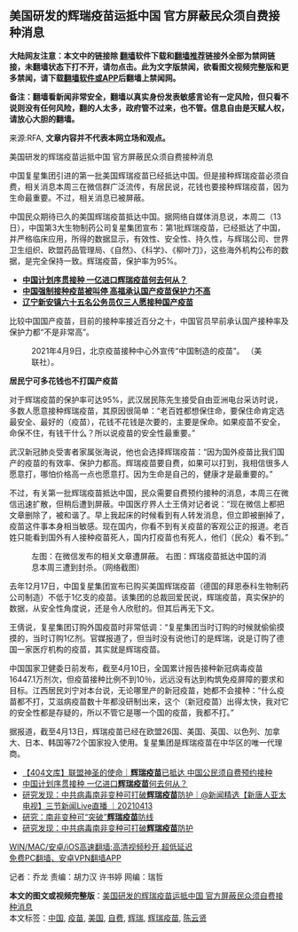  <h2>美国研发的辉瑞疫苗运抵中国 官方屏蔽民众须自费接种消息</h2> <p class="notice"><b>大陆网友注意：本文中的链接除 <a href="https://github.com/bannedbook/fanqiang" >翻墙</a>软件下载和<a href="https://github.com/killgcd/justmysocks/blob/master/README.md">翻墙推荐</a>链接外全部为禁网链接，未翻墙状态下打不开，请勿点击。此为文字版禁闻，欲看图文视频完整版和更多禁闻，请下载<a href="https://github.com/bannedbook/fanqiang">翻墙软件或APP</a>后翻墙上禁闻网。</p><p>备注：翻墙看新闻非常安全，翻墙以真实身份发表敏感言论有一定风险，但只看不说则没有任何风险，翻的人太多，政府管不过来，也不管。信息自由是天赋人权，请放心大胆的翻墙。</b></p>  <div class="entry"> <p>来源:RFA, <strong>文章内容并不代表本网立场和观点。</strong></p> <p>&#32654;&#22269;&#30740;&#21457;&#30340;&#36745;&#29790;&#30123;&#33495;&#36816;&#25269;&#20013;&#22269;   &#23448;&#26041;&#23631;&#34109;&#27665;&#20247;&#39035;&#33258;&#36153;&#25509;&#31181;&#28040;&#24687;             </p> <p>&#20013;&#22269;&#22797;&#26143;&#38598;&#22242;&#24341;&#36827;&#30340;&#31532;&#19968;&#25209;&#32654;&#22269;&#36745;&#29790;&#30123;&#33495;&#24050;&#32463;&#25269;&#36798;&#20013;&#22269;&#12290;&#20294;&#26159;&#25509;&#31181;&#36745;&#29790;&#30123;&#33495;&#24517;&#39035;&#33258;&#36153;&#65292;&#30456;&#20851;&#28040;&#24687;&#26412;&#21608;&#19977;&#22312;&#24494;&#20449;&#32676;&#24191;&#27867;&#27969;&#20256;&#65292;&#26377;&#23621;&#27665;&#35828;&#65292;&#33457;&#38065;&#20063;&#35201;&#25509;&#31181;&#36745;&#29790;&#30123;&#33495;&#65292;&#22240;&#20026;&#29983;&#21629;&#26368;&#37325;&#35201;&#12290;&#19981;&#36807;&#65292;&#30456;&#20851;&#28040;&#24687;&#24050;&#34987;&#23631;&#34109;&#12290;</p> <p>&#20013;&#22269;&#27665;&#20247;&#26399;&#24453;&#24050;&#20037;&#30340;&#32654;&#22269;&#36745;&#29790;&#30123;&#33495;&#25269;&#36798;&#20013;&#22269;&#12290;&#25454;&#32593;&#32476;&#33258;&#23186;&#20307;&#28040;&#24687;&#35828;&#65292;&#26412;&#21608;&#20108;&#65288;13&#26085;&#65289;&#65292;&#20013;&#22269;&#31532;3&#22823;&#29983;&#29289;&#21046;&#33647;&#20844;&#21496;&#22797;&#26143;&#38598;&#22242;&#23459;&#24067;&#65306;&#31532;1&#25209;&#36745;&#29790;&#30123;&#33495;&#65292;&#24050;&#32463;&#25269;&#36798;&#20102;&#20013;&#22269;&#65292;&#24182;&#20005;&#26684;&#20020;&#24202;&#24212;&#29992;&#65292;&#25152;&#24471;&#30340;&#25968;&#25454;&#26174;&#31034;&#65292;&#26377;&#25928;&#24615;&#12289;&#23433;&#20840;&#24615;&#12289;&#25345;&#20037;&#24615;&#65292;&#19982;&#36745;&#29790;&#20844;&#21496;&#12289;&#19990;&#30028;&#21355;&#29983;&#32452;&#32455;&#12289;&#27431;&#30431;&#33647;&#21697;&#31649;&#29702;&#23616;&#12289;&#12298;&#33258;&#28982;&#12299;&#12289;&#12298;&#31185;&#23398;&#12299;&#12289;&#12298;&#26611;&#21494;&#20992;&#12299;&#65292;&#36825;&#20123;&#28023;&#22806;&#26426;&#26500;&#20844;&#24067;&#30340;&#25968;&#25454;&#65292;&#26159;&#23436;&#20840;&#20445;&#25345;&#19968;&#33268;&#12290;&#36745;&#29790;&#30123;&#33495;&#65292;&#20445;&#25252;&#29575;&#20026;95%&#12290;</p> <p> </p>  <ul> <li><strong><a href="https://www.rfa.org/mandarin/Xinwen/5-04132021123444.html">&#20013;&#22269;&#35745;&#21010;&#24207;&#36143;&#25509;&#31181; &#19968;&#20159;&#36827;&#21475;&#36745;&#29790;&#30123;&#33495;&#20309;&#21435;&#20309;&#20174;&#65311;</a></strong></li> <li><strong> <a href="https://www.rfa.org/mandarin/yataibaodao/huanjing/ql2-04122021054436.html">&#20013;&#22269;&#24378;&#21046;&#25509;&#31181;&#30123;&#33495;&#34987;&#21483;&#20572; &#39640;&#31119;&#25215;&#35748;&#22269;&#20135;&#30123;&#33495;&#20445;&#25252;&#21147;&#19981;&#39640;</a>    </strong></li> <li> <a href="https://www.rfa.org/mandarin/yataibaodao/huanjing/0409qla-04092021042335.html"><strong>&#36797;&#23425;&#26032;&#23433;&#38215;&#20845;&#21313;&#20116;&#21517;&#20844;&#21153;&#21592;&#20165;&#19977;&#20154;&#24895;&#25509;&#31181;&#22269;&#20135;&#30123;&#33495;</strong></a>    </li> </ul> <p> </p> <p>&#27604;&#36739;&#20013;&#22269;&#22269;&#20135;&#30123;&#33495;&#65292;&#30446;&#21069;&#30340;&#25509;&#31181;&#29575;&#25509;&#36817;&#30334;&#20998;&#20043;&#21313;&#65292;&#20013;&#22269;&#23448;&#21592;&#26089;&#21069;&#25215;&#35748;&#22269;&#20135;&#25509;&#31181;&#29575;&#21450;&#20445;&#25252;&#21147;&#37117;&#8220;&#19981;&#26159;&#38750;&#24120;&#39640;&#8221;&#12290;</p> <p> </p> <p><figure> <figcaption>2021&#24180;4&#26376;9&#26085;&#65292;&#21271;&#20140;&#30123;&#33495;&#25509;&#31181;&#20013;&#24515;&#22806;&#23459;&#20256;&#8220;&#20013;&#22269;&#21046;&#36896;&#30340;&#30123;&#33495;&#8221;&#12290; &#65288;&#32654;&#32852;&#31038;&#65289;&#12290;</figcaption></figure> </p> <p><strong>&#23621;&#27665;&#23425;&#21487;&#22810;&#33457;&#38065;&#20063;&#19981;&#25171;&#22269;&#20135;&#30123;&#33495;</strong></p>  <p>&#23545;&#20110;&#36745;&#29790;&#30123;&#33495;&#30340;&#20445;&#25252;&#29575;&#21487;&#36798;95%&#65292;&#27494;&#27721;&#23621;&#27665;&#38472;&#20808;&#29983;&#25509;&#21463;&#33258;&#30001;&#20122;&#27954;&#30005;&#21488;&#37319;&#35775;&#26102;&#35828;&#65292;&#22810;&#25968;&#20154;&#24895;&#24847;&#25509;&#31181;&#36745;&#29790;&#30123;&#33495;&#65292;&#20854;&#21407;&#22240;&#24456;&#31616;&#21333;&#65306;&#8220;&#32769;&#30334;&#22995;&#37117;&#24819;&#20445;&#20303;&#21629;&#65292;&#35201;&#20445;&#20303;&#21629;&#32943;&#23450;&#36873;&#26368;&#23433;&#20840;&#12289;&#26368;&#22909;&#30340;&#65288;&#30123;&#33495;&#65289;&#65292;&#33457;&#38065;&#19981;&#33457;&#38065;&#26159;&#27425;&#35201;&#30340;&#65292;&#20027;&#35201;&#26159;&#20445;&#21629;&#12290;&#22914;&#26524;&#30123;&#33495;&#19981;&#23433;&#20840;&#65292;&#21629;&#20445;&#19981;&#20303;&#65292;&#26377;&#38065;&#24178;&#20160;&#20040;&#65311;&#25152;&#20197;&#35828;&#30123;&#33495;&#30340;&#23433;&#20840;&#24615;&#26368;&#37325;&#35201;&#12290;&#8221;</p> <p>&#27494;&#27721;&#26032;&#20896;&#32954;&#28814;&#21463;&#23475;&#32773;&#23478;&#23646;&#24352;&#28023;&#35828;&#65292;&#20182;&#20063;&#20250;&#36873;&#25321;&#36745;&#29790;&#30123;&#33495;&#65306;&#8220;&#22240;&#20026;&#22269;&#22806;&#30123;&#33495;&#27604;&#25105;&#20204;&#22269;&#20135;&#30340;&#30123;&#33495;&#30340;&#26377;&#25928;&#29575;&#12289;&#20445;&#25252;&#21147;&#37117;&#39640;&#12290;&#36745;&#29790;&#30123;&#33495;&#35201;&#33258;&#36153;&#65292;&#22914;&#26524;&#21487;&#20197;&#25171;&#21040;&#65292;&#25105;&#30456;&#20449;&#24456;&#22810;&#20154;&#24895;&#24847;&#25171;&#65292;&#21738;&#24597;&#20215;&#26684;&#39640;&#19968;&#28857;&#20063;&#24895;&#24847;&#25171;&#12290;&#22240;&#20026;&#29983;&#21629;&#26159;&#33258;&#24049;&#30340;&#65292;&#20581;&#24247;&#25165;&#26159;&#26368;&#37325;&#35201;&#30340;&#12290;&#8221;</p> <p>&#19981;&#36807;&#65292;&#26377;&#20851;&#31532;&#19968;&#25209;&#36745;&#29790;&#30123;&#33495;&#25269;&#36798;&#20013;&#22269;&#65292;&#27665;&#20247;&#38656;&#35201;&#33258;&#36153;&#39044;&#32422;&#25509;&#31181;&#30340;&#28040;&#24687;&#65292;&#26412;&#21608;&#19977;&#22312;&#24494;&#20449;&#36805;&#36895;&#25193;&#25955;&#65292;&#20294;&#31245;&#21518;&#36973;&#21040;&#23631;&#34109;&#12290;&#20013;&#22269;&#21307;&#30103;&#30028;&#20154;&#22763;&#29579;&#20521;&#23545;&#35760;&#32773;&#35828;&#65306;&#8220;&#29616;&#22312;&#24494;&#20449;&#19978;&#37117;&#25226;&#25991;&#31456;&#21024;&#38500;&#20102;&#65292;&#34987;&#21644;&#35856;&#20102;&#12290;&#26089;&#19978;&#25105;&#36215;&#24202;&#30340;&#26102;&#20505;&#30475;&#21040;&#26377;&#20154;&#36716;&#21457;&#28040;&#24687;&#65292;&#20294;&#31435;&#21363;&#34987;&#21024;&#25481;&#20102;&#65292;&#30123;&#33495;&#36825;&#20214;&#20107;&#26412;&#36523;&#30456;&#24403;&#25935;&#24863;&#12290;&#29616;&#22312;&#22269;&#20869;&#65292;&#20320;&#30475;&#19981;&#21040;&#26377;&#20851;&#30123;&#33495;&#30340;&#23458;&#35266;&#20844;&#27491;&#30340;&#25253;&#36947;&#12290;&#32769;&#30334;&#22995;&#21482;&#33021;&#30475;&#21040;&#22269;&#22806;&#26377;&#20154;&#25509;&#31181;&#30123;&#33495;&#27515;&#20154;&#65292;&#22269;&#20869;&#25171;&#30123;&#33495;&#20063;&#26377;&#27515;&#20154;&#65292;&#20182;&#20204;&#65288;&#27665;&#20247;&#65289;&#30475;&#19981;&#21040;&#12290;&#8221;</p> <p> </p> <p><figure> <figcaption>&#24038;&#22270;&#65306;&#22312;&#24494;&#20449;&#21457;&#24067;&#30340;&#30456;&#20851;&#25991;&#31456;&#36973;&#23631;&#34109;&#12290; &#21491;&#22270;&#65306;&#36745;&#29790;&#30123;&#33495;&#25269;&#36798;&#20013;&#22269;&#30340;&#28040;&#24687;&#26412;&#21608;&#19977;&#36973;&#21040;&#23553;&#26432;&#12290;&#65288;&#32593;&#32476;&#25130;&#22270;&#65289;</figcaption></figure> </p>  <p>&#21435;&#24180;12&#26376;17&#26085;&#65292;&#20013;&#22269;&#22797;&#26143;&#38598;&#22242;&#23459;&#24067;&#24050;&#36141;&#20080;&#32654;&#22269;&#36745;&#29790;&#30123;&#33495;&#65288;&#24503;&#22269;&#30340;&#25308;&#24681;&#27888;&#31185;&#29983;&#29289;&#21046;&#33647;&#20844;&#21496;&#21046;&#36896;&#65289;&#19981;&#20302;&#20110;1&#20159;&#25903;&#30340;&#30123;&#33495;&#12290;&#35813;&#38598;&#22242;&#30340;&#24635;&#35009;&#22238;&#29233;&#27665;&#35828;&#65292;&#36745;&#29790;&#30123;&#33495;&#65292;&#30495;&#23454;&#20445;&#25252;&#30340;&#25968;&#25454;&#65292;&#20174;&#23433;&#20840;&#24615;&#35282;&#24230;&#35828;&#65292;&#36824;&#26159;&#20196;&#20154;&#27427;&#24944;&#30340;&#12290;&#20294;&#20854;&#21518;&#20877;&#26080;&#19979;&#25991;&#12290;</p> <p>&#29579;&#20521;&#35828;&#65292;&#22797;&#26143;&#38598;&#22242;&#35746;&#36141;&#22806;&#22269;&#30123;&#33495;&#26102;&#38750;&#24120;&#20302;&#35843;&#65306;&#8220;&#22797;&#26143;&#38598;&#22242;&#24403;&#26102;&#35746;&#36141;&#30340;&#26102;&#20505;&#23601;&#20599;&#20599;&#25720;&#25720;&#30340;&#65292;&#24403;&#26102;&#35746;&#36141;1&#20159;&#21058;&#12290;&#23448;&#23186;&#25253;&#36947;&#20102;&#65292;&#20294;&#24403;&#26102;&#27809;&#26377;&#35828;&#20182;&#35746;&#30340;&#26159;&#36745;&#29790;&#65292;&#35828;&#26159;&#35746;&#36141;&#20102;&#24503;&#22269;&#19968;&#23478;&#21307;&#30103;&#26426;&#26500;&#30340;&#30123;&#33495;&#65292;&#20854;&#23454;&#23601;&#26159;&#36745;&#29790;&#30123;&#33495;&#12290;</p> <p>&#20013;&#22269;&#22269;&#23478;&#21355;&#20581;&#22996;&#26085;&#21069;&#21457;&#24067;&#65292;&#25130;&#33267;4&#26376;10&#26085;&#65292;&#20840;&#22269;&#32047;&#35745;&#25253;&#21578;&#25509;&#31181;&#26032;&#20896;&#30149;&#27602;&#30123;&#33495;16447.1&#19975;&#21058;&#27425;&#65292;&#20294;&#30123;&#33495;&#25509;&#31181;&#27604;&#20363;&#19981;&#21040;10&#65285;&#65292;&#36828;&#36828;&#27809;&#26377;&#36798;&#21040;&#26500;&#31569;&#20813;&#30123;&#23631;&#38556;&#30340;&#35201;&#27714;&#21644;&#30446;&#26631;&#12290;&#27743;&#35199;&#23621;&#27665;&#21016;&#23425;&#23545;&#26412;&#21488;&#35828;&#65292;&#26080;&#35770;&#21738;&#37324;&#20135;&#30340;&#26032;&#20896;&#30123;&#33495;&#65292;&#22905;&#37117;&#19981;&#20250;&#25509;&#31181;&#65306;&#8220;&#20160;&#20040;&#30123;&#33495;&#37117;&#19981;&#25171;&#65292;&#33406;&#28363;&#30149;&#30123;&#33495;&#25968;&#21313;&#24180;&#37117;&#27809;&#30740;&#21046;&#20986;&#26469;&#65292;&#36825;&#20010;&#65288;&#26032;&#20896;&#30123;&#33495;&#65289;&#20986;&#24471;&#22826;&#24555;&#65292;&#25105;&#23545;&#23427;&#30340;&#23433;&#20840;&#24615;&#37117;&#26159;&#23384;&#30097;&#30340;&#65292;&#25152;&#20197;&#19981;&#31649;&#23427;&#26159;&#21738;&#19968;&#20010;&#22269;&#30340;&#30123;&#33495;&#65292;&#25105;&#37117;&#19981;&#25171;&#12290;&#8221;</p> <p>&#25454;&#25253;&#36947;&#65292;&#25130;&#33267;4&#26376;13&#26085;&#65292;&#36745;&#29790;&#30123;&#33495;&#24050;&#32463;&#22312;&#27431;&#30431;26&#22269;&#12289;&#32654;&#22269;&#12289;&#33521;&#22269;&#12289;&#20197;&#33394;&#21015;&#12289;&#21152;&#25343;&#22823;&#12289;&#26085;&#26412;&#12289;&#38889;&#22269;&#31561;72&#20010;&#22269;&#23478;&#25237;&#20837;&#20351;&#29992;&#12290;&#22797;&#26143;&#38598;&#22242;&#26159;&#36745;&#29790;&#30123;&#33495;&#22312;&#20013;&#21326;&#21306;&#30340;&#21807;&#19968;&#20195;&#29702;&#21830;&#12290;</p> <p> </p>  <ul class='op-related-articles' title='相关阅读'> <li><a href='https://www.bannedbook.org/bnews/baitai/20210414/1525944.html' target='_blank'>【404文库】联盟神圣的使命｜<b>辉瑞疫苗</b>已抵达 中国公民须自费预约接种</a></li> <li><a href='https://www.bannedbook.org/bnews/headline/20210414/1525600.html' target='_blank'>中国计划序贯接种 一亿进口<b>辉瑞疫苗</b>何去何从？</a></li> <li><a href='https://www.bannedbook.org/bnews/bannedvideo/20210413/1525501.html' target='_blank'>研究发现：中共病毒南非变种可打破<b>辉瑞疫苗</b>防护｜@新闻精选【新唐人亚太电视】三节新闻Live直播 ｜20210413</a></li> <li><a href='https://www.bannedbook.org/bnews/bannedvideo/20210413/1525288.html' target='_blank'>研究：南非变种可“突破”<b>辉瑞疫苗</b>防线</a></li> <li><a href='https://www.bannedbook.org/bnews/taiwannews/20210413/1525120.html' target='_blank'>研究发现：中共病毒南非变种可打破<b>辉瑞疫苗</b>防护</a></li> </ul> <p class="texttj"> <a href="https://github.com/bannedbook/fanqiang/wiki/V2ray%E6%9C%BA%E5%9C%BA" target="_blank">WIN/MAC/安卓/iOS高速翻墙:高清视频秒开,超低延迟</a><br/> <a href="https://github.com/bannedbook/fanqiang/wiki/%E7%A6%81%E9%97%BB%E7%BD%91%E5%AE%89%E5%8D%93%E7%BF%BB%E5%A2%99%E6%96%B0%E9%97%BBAPP" target="_blank">免费PC翻墙、安卓VPN翻墙APP</a></p><p>&#35760;&#32773;&#65306;&#20052;&#40857; &#36131;&#32534;&#65306;&#32993;&#21147;&#27721; &#35768;&#20070;&#23159; &#32593;&#32534;&#65306;&#29790;&#21746;</p><a name='sharetosocial'></a>       <div><b>本文的图文或视频完整版</b>：<a href='https://www.bannedbook.org/bnews/headline/20210414/1526157.html'>美国研发的辉瑞疫苗运抵中国 官方屏蔽民众须自费接种消息</a></div>  </div><!--END ENTRY--> <div class="postfooter"> <div>本文标签：<a href="https://www.bannedbook.org/bnews/tag/%E4%B8%AD%E5%9B%BD/" rel="tag">中国</a>, <a href="https://www.bannedbook.org/bnews/tag/%e7%96%ab%e8%8b%97/" rel="tag">疫苗</a>, <a href="https://www.bannedbook.org/bnews/tag/%e7%be%8e%e5%9b%bd/" rel="tag">美国</a>, <a href="https://www.bannedbook.org/bnews/tag/%E8%87%AA%E8%B4%B9/" rel="tag">自费</a>, <a href="https://www.bannedbook.org/bnews/tag/%e8%be%89%e7%91%9e/" rel="tag">辉瑞</a>, <a href="https://www.bannedbook.org/bnews/tag/%e8%be%89%e7%91%9e%e7%96%ab%e8%8b%97/" rel="tag">辉瑞疫苗</a>, <a href="https://www.bannedbook.org/bnews/tag/%e9%99%88%e4%ba%91%e8%b4%a4/" rel="tag">陈云贤</a></div>  </div><!--END POSTFOOTER--> 